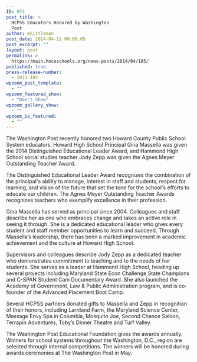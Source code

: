 ```yaml
---
ID: 974
post_title: >
  HCPSS Educators Honored by Washington
  Post
author: mkittleman
post_date: 2014-04-11 00:00:05
post_excerpt: ""
layout: post
permalink: >
  https://main.hocoschools.org/news-posts/2014/04/185/
published: true
press-release-number:
  - 2013-185
wpzoom_post_template:
  - ""
wpzoom_featured_show:
  - "Don't Show"
wpzoom_gallery_show:
  - ""
wpzoom_is_featured:
  - ""
---
```

The Washington Post recently honored two Howard County Public School System educators. Howard High School Principal Gina Massella was given the 2014 Distinguished Educational Leader Award, and Hammond High School social studies teacher Jody Zepp was given the Agnes Meyer Outstanding Teacher Award.

The Distinguished Educational Leader Award recognizes the combination of the principal's ability to manage, interest in staff and students, respect for learning, and vision of the future that set the tone for the school's efforts to educate our children. The Agnes Meyer Outstanding Teacher Awards recognizes teachers who exemplify excellence in their profession.

Gina Massella has served as principal since 2004. Colleagues and staff describe her as one who embraces change and takes an active role in seeing it through. She is a dedicated educational leader who gives every student and staff member opportunities to learn and succeed. Through Massella’s leadership, there has been a marked improvement in academic achievement and the culture at Howard High School.

Supervisors and colleagues describe Jody Zepp as a dedicated teacher who demonstrates commitment to teaching and to the needs of her students. She serves as a leader at Hammond High School, heading up several projects including Maryland State Econ Challenge State Champions and C-SPAN Student Cam Documentary Award. She also launched the Academy of Government, Law &amp; Public Administration program, and is co-founder of the Advanced Placement Boot Camp.

Several HCPSS partners donated gifts to Massella and Zepp in recognition of their honors, including Larriland Farm, the Maryland Science Center, Massage Envy Spa in Columbia, Mosquito Joe, Second Chance Saloon, Terrapin Adventures, Toby’s Dinner Theatre and Turf Valley.

The Washington Post Educational Foundation gives the awards annually. Winners for school systems throughout the Washington, D.C., region are selected through internal competitions. The winners will be honored during awards ceremonies at The Washington Post in May.